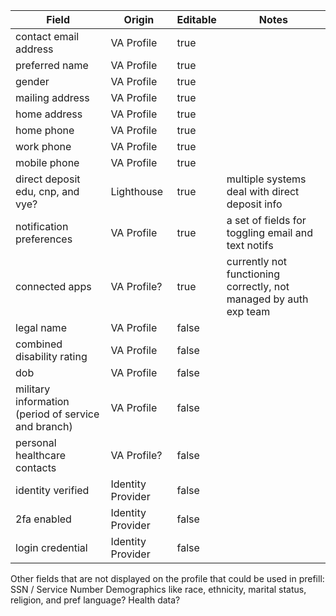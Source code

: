 
| Field                                               | Origin            | Editable | Notes                                                             |
| --------------------------------------------------- | ----------------- | -------- | ----------------------------------------------------------------- |
| contact email address                               | VA Profile        | true     |                                                                   |
| preferred name                                      | VA Profile        | true     |                                                                   |
| gender                                              | VA Profile        | true     |                                                                   |
| mailing address                                     | VA Profile        | true     |                                                                   |
| home address                                        | VA Profile        | true     |                                                                   |
| home phone                                          | VA Profile        | true     |                                                                   |
| work phone                                          | VA Profile        | true     |                                                                   |
| mobile phone                                        | VA Profile        | true     |                                                                   |
| direct deposit edu, cnp, and vye?                   | Lighthouse        | true     | multiple systems deal with direct deposit info                    |
| notification preferences                            | VA Profile        | true     | a set of fields for toggling email and text notifs                |
| connected apps                                      | VA Profile?       | true     | currently not functioning correctly, not managed by auth exp team |
| legal name                                          | VA Profile        | false    |                                                                   |
| combined disability rating                          | VA Profile        | false    |                                                                   |
| dob                                                 | VA Profile        | false    |                                                                   |
| military information (period of service and branch) | VA Profile        | false    |                                                                   |
| personal healthcare contacts                        | VA Profile?       | false    |                                                                   |
| identity verified                                   | Identity Provider | false    |                                                                   |
| 2fa enabled                                         | Identity Provider | false    |                                                                   |
| login credential                                    | Identity Provider | false    |                                                                   |

Other fields that are not displayed on the profile that could be used in prefill:
SSN / Service Number
Demographics like race, ethnicity, marital status, religion, and pref language?
Health data?
